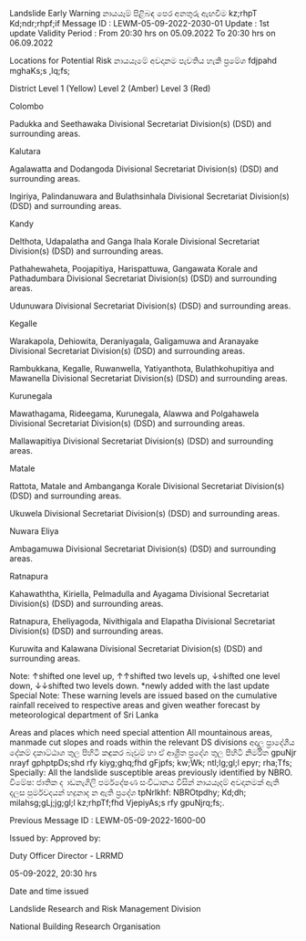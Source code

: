 Landslide Early Warning නායයෑම් පිළිබඳ පෙර අනතුරු ඇඟවීම kz;rhpT Kd;ndr;rhpf;if Message ID : LEWM-05-09-2022-2030-01 Update : 1st update Validity Period : From 20:30 hrs on 05.09.2022 To 20:30 hrs on 06.09.2022

Locations for Potential Risk නායයෑමේ අවදානම පැවතිය හැකි ප්‍රමේශ fdjpahd mghaKs;s ,lq;fs;

District Level 1 (Yellow) Level 2 (Amber) Level 3 (Red)

Colombo

Padukka and Seethawaka Divisional Secretariat Division(s) (DSD) and surrounding areas.

Kalutara

Agalawatta and Dodangoda Divisional Secretariat Division(s) (DSD) and surrounding areas.

Ingiriya, Palindanuwara and Bulathsinhala Divisional Secretariat Division(s) (DSD) and surrounding areas.

Kandy

Delthota, Udapalatha and Ganga Ihala Korale Divisional Secretariat Division(s) (DSD) and surrounding areas.

Pathahewaheta, Poojapitiya, Harispattuwa, Gangawata Korale and Pathadumbara Divisional Secretariat Division(s) (DSD) and surrounding areas.

Udunuwara Divisional Secretariat Division(s) (DSD) and surrounding areas.

Kegalle

Warakapola, Dehiowita, Deraniyagala, Galigamuwa and Aranayake Divisional Secretariat Division(s) (DSD) and surrounding areas.

Rambukkana, Kegalle, Ruwanwella, Yatiyanthota, Bulathkohupitiya and Mawanella Divisional Secretariat Division(s) (DSD) and surrounding areas.

Kurunegala

Mawathagama, Rideegama, Kurunegala, Alawwa and Polgahawela Divisional Secretariat Division(s) (DSD) and surrounding areas.

Mallawapitiya Divisional Secretariat Division(s) (DSD) and surrounding areas.

Matale

Rattota, Matale and Ambanganga Korale Divisional Secretariat Division(s) (DSD) and surrounding areas.

Ukuwela Divisional Secretariat Division(s) (DSD) and surrounding areas.

Nuwara Eliya

Ambagamuwa Divisional Secretariat Division(s) (DSD) and surrounding areas.

Ratnapura

Kahawaththa, Kiriella, Pelmadulla and Ayagama Divisional Secretariat Division(s) (DSD) and surrounding areas.

Ratnapura, Eheliyagoda, Nivithigala and Elapatha Divisional Secretariat Division(s) (DSD) and surrounding areas.

Kuruwita and Kalawana Divisional Secretariat Division(s) (DSD) and surrounding areas.

Note: ↑shifted one level up, ↑↑shifted two levels up, ↓shifted one level down, ↓↓shifted two levels down. *newly added with the last update Special Note: These warning levels are issued based on the cumulative rainfall received to respective areas and given weather forecast by meteorological department of Sri Lanka

Areas and places which need special attention All mountainous areas, manmade cut slopes and roads within the relevant DS divisions අදාල ප්‍රාදේශීය දේකම් දකාට්ඨාශ තුල පිහිටි කඳුකර බෑවුම් හා ඒ ආශ්‍රිත ප්‍රදේශ තුල පිහිටි නිර්මිත gpuNjr nrayf gphptpDs;shd rfy kiyg;ghq;fhd gFjpfs; kw;Wk; ntl;lg;gl;l epyr; rha;Tfs; Specially: All the landslide susceptible areas previously identified by NBRO. විමේෂ: ජාතික ද ාඩනැගිලි පර්මදේෂණ සංවිධානය විසින් නායයෑදම් අවදානමක් ඇති දලස පුර්මවදයන් හදුනාද න ඇති ප්‍රදේශ tpNrlkhf: NBROtpdhy; Kd;dh; milahsg;gLj;jg;gl;l kz;rhpTf;fhd VjepiyAs;s rfy gpuNjrq;fs;.

Previous Message ID : LEWM-05-09-2022-1600-00

Issued by: Approved by:

Duty Officer Director - LRRMD

05-09-2022, 20:30 hrs

Date and time issued

Landslide Research and Risk Management Division

National Building Research Organisation